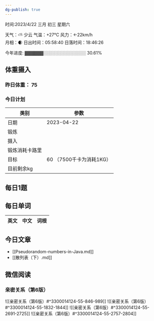 ```yaml
---
dg-publish: true
---
```



时间:2023/4/22 三月 初三 星期六

天气：⛅️  少云 气温：+27°C 风力：←22km/h  
月相：🌒 日出时间：05:58:40 日落时间：18:46:26

今年进度: ▓▓▓▓▓▓░░░░░░░░░░░░░░ 30.61%

## 体重摄入

### 昨日体重： 75
### 今日计划
| 类别           | 参数                    |
| -------------- | ----------------------- |
| 日期           | 2023-04-22               |
| 锻炼           |               |
| 摄入           |  |
| 锻炼消耗卡路里 | |
| 目标           | 60      （7500千卡为消耗1KG）                |
| 目前剩余kg               |                          |



## 每日1题



## 每日单词

| 英文       | 中文       |词根|
| ---------- | ---------- | ---|


## 今日文章
- [[Pseudorandom-numbers-in-Java.md]]
- [[散列表（下）.md]]

## 微信阅读

<!-- start of weread -->

### 亲密关系（第6版）
![[亲密关系（第6版）#^3300014124-55-846-989]]
![[亲密关系（第6版）#^3300014124-55-1832-1844]]
![[亲密关系（第6版）#^3300014124-55-2691-2725]]
![[亲密关系（第6版）#^3300014124-55-2757-2804]]

<!-- end of weread -->

